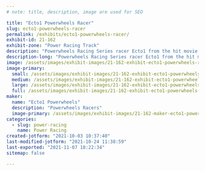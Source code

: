 ```yaml
---
# note: title, description, image are used for SEO

title: "Ecto1 Powerwheels Racer"
slug: ecto1-powerwheels-racer
permalink: /exhibits/ecto1-powerwheels-racer/
exhibit-id: 21-162
exhibit-zone: "Power Racing Track"
description: "Powerwheels Racing Series racer Ecto1 from the hit movie &#039;Ghostbusters&#039;"
description-long: "Powerwheels Racing Series racer Ecto1 from the hit movie &#039;Ghostbusters&#039;"
image: /assets/images/exhibit-images/21-162-exhibit-ecto1-powerwheels-racer-981bdbd0-d5a1-450a-87d9-8c703bebb732-large.jpeg
image-primary: 
  small: /assets/images/exhibit-images/21-162-exhibit-ecto1-powerwheels-racer-981bdbd0-d5a1-450a-87d9-8c703bebb732-small.jpeg
  medium: /assets/images/exhibit-images/21-162-exhibit-ecto1-powerwheels-racer-981bdbd0-d5a1-450a-87d9-8c703bebb732-medium.jpeg
  large: /assets/images/exhibit-images/21-162-exhibit-ecto1-powerwheels-racer-981bdbd0-d5a1-450a-87d9-8c703bebb732-large.jpeg
  full: /assets/images/exhibit-images/21-162-exhibit-ecto1-powerwheels-racer-981bdbd0-d5a1-450a-87d9-8c703bebb732-full.jpeg
maker: 
  name: "Ecto1 Powerwheels"
  description: "Powerwheels Racers"
  image-primary: /assets/images/exhibit-images/21-162-maker-ecto1-powerwheels-racer-f3c66cb0-6d38-42a0-b860-ad502540d5f8-medium.jpeg
categories: 
  - slug: power-racing
    name: Power Racing
created-jotform: "2021-10-03 10:37:40"
last-modified-jotform: "2021-10-24 11:38:59"
last-exported: "2021-11-07 18:22:34"
sitemap: false

---
```

